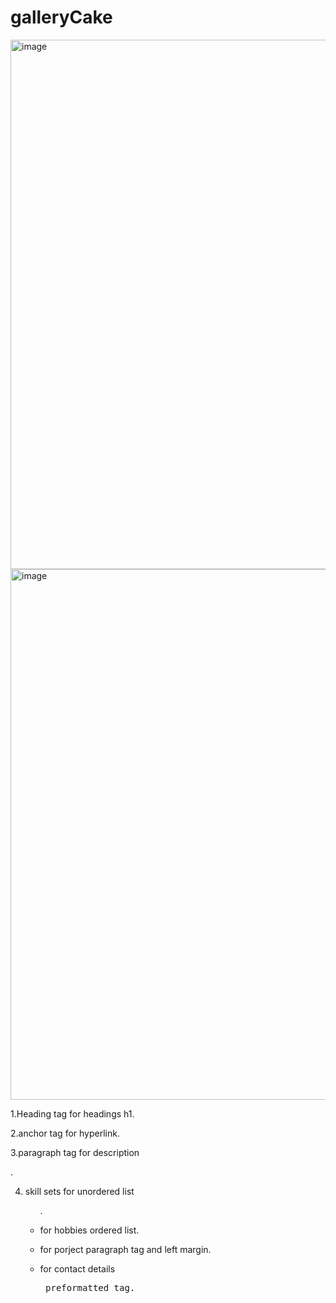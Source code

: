 # galleryCake


<img width="847" alt="image" src="https://github.com/RajkumarRj/galleryCake/assets/142428565/04d09e98-5a1d-429f-9e9a-9ddf3741a41a">
<img width="849" alt="image" src="https://github.com/RajkumarRj/galleryCake/assets/142428565/4a015055-4134-470a-8929-a4757de652c4">

1.Heading tag for headings h1.

2.anchor tag <a> for hyperlink.

3.paragraph tag for description <P>.

4. skill sets for unordered list <ul>.
   
5. for hobbies ordered list.
   
6. for porject paragraph tag and left margin.
   
7. for contact details <pre> preformatted tag.
